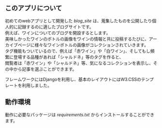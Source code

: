 ## このアプリについて ##

初めてのwebアプリとして開発した _blog_site_ は、蒐集したものを公開したり個人的に記録するのに適したブログサイトです。<br>
例えば、ワインについてのブログを開設するとします。<br>
美味しかったワインのボトルの画像をワインの情報と共に投稿するたびに、アーカイブページに様々なワインボトルの画像がコレクションされていきます。<br>
タグ機能もついているので、例えば「赤ワイン」や「白ワイン」、そしてもし頻繁に登場する品種があれば「シャルドネ」等のタグを作ると、<br>
閲覧者は「赤ワイン」や「シャルドネ」等、気になるコレクションを表示し、その中から記事を選ぶことができます。<br>

フレームワークにはDjangoを利用し、基本のレイアウトにはW3.CSSのテンプレートを利用しました。<br>

## 動作環境 ##

動作に必要なパッケージは _requirements.txt_ からインストールすることができます。<br>
